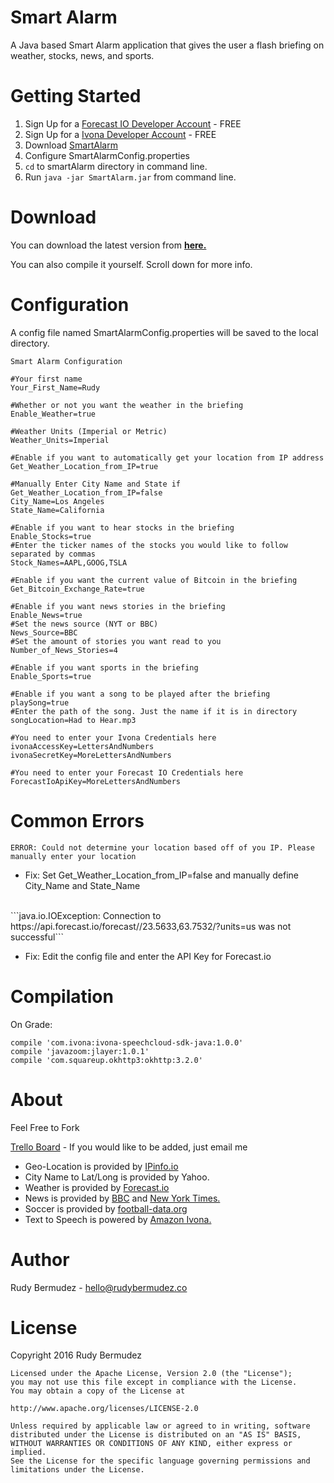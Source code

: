 # Smart Alarm

A Java based Smart Alarm application that gives the user a flash briefing on weather, stocks, news, and sports.
# Getting Started
1. Sign Up for a [Forecast IO Developer Account](https://developer.forecast.io/register) - FREE
2. Sign Up for a [Ivona Developer Account](https://www.ivona.com/) - FREE
3. Download [SmartAlarm](https://dl.dropboxusercontent.com/u/8895586/SmartAlarm.zip)
4. Configure SmartAlarmConfig.properties
5. ```cd``` to smartAlarm directory in command line.
6. Run ```java -jar SmartAlarm.jar``` from command line.


# Download
You can download the latest version from [**here.**](https://dl.dropboxusercontent.com/u/8895586/SmartAlarm.zip)

You can also compile it yourself. Scroll down for more info.

# Configuration

A config file named SmartAlarmConfig.properties will be saved to the local directory.

```
Smart Alarm Configuration

#Your first name
Your_First_Name=Rudy

#Whether or not you want the weather in the briefing
Enable_Weather=true

#Weather Units (Imperial or Metric)
Weather_Units=Imperial

#Enable if you want to automatically get your location from IP address
Get_Weather_Location_from_IP=true

#Manually Enter City Name and State if Get_Weather_Location_from_IP=false
City_Name=Los Angeles
State_Name=California

#Enable if you want to hear stocks in the briefing
Enable_Stocks=true
#Enter the ticker names of the stocks you would like to follow separated by commas
Stock_Names=AAPL,GOOG,TSLA

#Enable if you want the current value of Bitcoin in the briefing
Get_Bitcoin_Exchange_Rate=true

#Enable if you want news stories in the briefing
Enable_News=true
#Set the news source (NYT or BBC)
News_Source=BBC
#Set the amount of stories you want read to you
Number_of_News_Stories=4

#Enable if you want sports in the briefing
Enable_Sports=true

#Enable if you want a song to be played after the briefing
playSong=true
#Enter the path of the song. Just the name if it is in directory
songLocation=Had to Hear.mp3

#You need to enter your Ivona Credentials here
ivonaAccessKey=LettersAndNumbers
ivonaSecretKey=MoreLettersAndNumbers

#You need to enter your Forecast IO Credentials here
ForecastIoApiKey=MoreLettersAndNumbers
```

# Common Errors
```ERROR: Could not determine your location based off of you IP. Please manually enter your location```

- Fix: Set Get_Weather_Location_from_IP=false and manually define City_Name and State_Name

<br>
```java.io.IOException: Connection to https://api.forecast.io/forecast//23.5633,63.7532/?units=us was not successful```    

- Fix: Edit the config file and enter the API Key for Forecast.io

# Compilation
On Grade:
```
compile 'com.ivona:ivona-speechcloud-sdk-java:1.0.0'
compile 'javazoom:jlayer:1.0.1'
compile 'com.squareup.okhttp3:okhttp:3.2.0'
```

# About
Feel Free to Fork

[Trello Board](https://trello.com/b/2KvGaEX5) - If you would like to be added, just email me


- Geo-Location is provided by [IPinfo.io](http://ipinfo.io)
- City Name to Lat/Long is provided by Yahoo.
- Weather is provided by [Forecast.io](http://Forecast.io)
- News is provided by [BBC](http://BBC.com) and [New York Times.](http://nytimes.com)
- Soccer is provided by [football-data.org](http://api.football-data.org/index)
- Text to Speech is powered by [Amazon Ivona.](https://www.ivona.com/)

# Author
Rudy Bermudez  -  [hello@rudybermudez.co](mailto:hello@rudybermudez.co)

# License

Copyright 2016 Rudy Bermudez
```
Licensed under the Apache License, Version 2.0 (the "License");
you may not use this file except in compliance with the License.
You may obtain a copy of the License at

http://www.apache.org/licenses/LICENSE-2.0

Unless required by applicable law or agreed to in writing, software
distributed under the License is distributed on an "AS IS" BASIS,
WITHOUT WARRANTIES OR CONDITIONS OF ANY KIND, either express or implied.
See the License for the specific language governing permissions and
limitations under the License.
```
